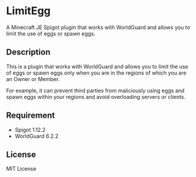 # LimitEgg

A Minecraft JE Spigot plugin that works with WorldGuard and allows you to limit the use of eggs or spawn eggs.

## Description

This is a plugin that works with WorldGuard and allows you to limit the use of eggs or spawn eggs only when you are in the regions of which you are an Owner or Member.

For example, it can prevent third parties from maliciously using eggs and spawn eggs within your regions and avoid overloading servers or clients.

## Requirement

* Spigot 1.12.2
* WorldGuard 6.2.2

## License

MIT License